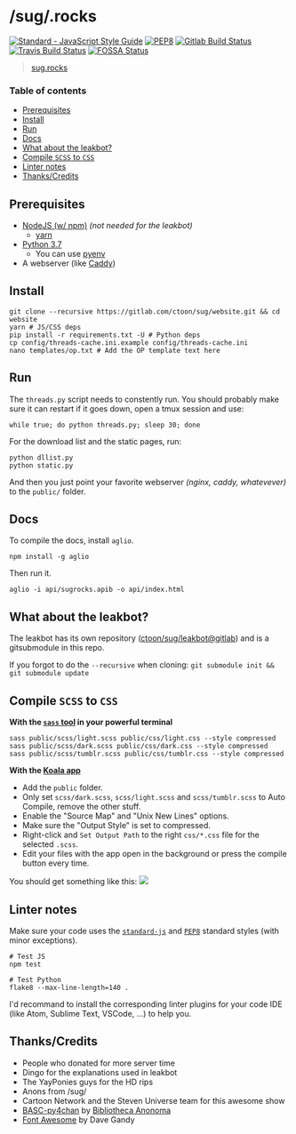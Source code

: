 # /sug/.rocks
[![Standard - JavaScript Style Guide](https://img.shields.io/badge/code%20style-standard-green.svg)](http://standardjs.com/)
[![PEP8](https://img.shields.io/badge/code%20style-pep8-green.svg)](https://www.python.org/dev/peps/pep-0008/)
[![Gitlab Build Status](https://gitlab.com/ctoon/sug/website/badges/master/build.svg)](https://gitlab.com/ctoon/sug/website/commits/master)
[![Travis Build Status](https://travis-ci.org/sugrocks/website.svg?branch=master)](https://travis-ci.org/sugrocks/website)
[![FOSSA Status](https://app.fossa.io/api/projects/git%2Bgitlab.com%2Fctoon%2Fsug%2Fwebsite.svg?type=shield)](https://app.fossa.io/projects/git%2Bgitlab.com%2Fctoon%2Fsug%2Fwebsite?ref=badge_shield)

> [sug.rocks](https://sug.rocks/)


### Table of contents

- [Prerequisites](#prerequisites)
- [Install](#install)
- [Run](#run)
- [Docs](#docs)
- [What about the leakbot?](#what-about-the-leakbot)
- [Compile `SCSS` to `CSS`](#compile-scss-to-css)
- [Linter notes](#linter-notes)
- [Thanks/Credits](#thankscredits)


## Prerequisites
- [NodeJS (w/ npm)](https://nodejs.org/en/) _(not needed for the leakbot)_
    - [yarn](https://yarnpkg.com/)
- [Python 3.7](https://www.python.org/)
    - You can use [pyenv](https://github.com/pyenv/pyenv-installer)
- A webserver (like [Caddy](https://caddyserver.com/))


## Install
```
git clone --recursive https://gitlab.com/ctoon/sug/website.git && cd website
yarn # JS/CSS deps
pip install -r requirements.txt -U # Python deps
cp config/threads-cache.ini.example config/threads-cache.ini
nano templates/op.txt # Add the OP template text here
```

## Run
The `threads.py` script needs to constently run.
You should probably make sure it can restart if it goes down, open a tmux session and use:
```
while true; do python threads.py; sleep 30; done
```

For the download list and the static pages, run:
```
python dllist.py
python static.py
```

And then you just point your favorite webserver _(nginx, caddy, whatevever)_ to the `public/` folder.

## Docs
To compile the docs, install `aglio`.
```
npm install -g aglio
```

Then run it.
```
aglio -i api/sugrocks.apib -o api/index.html
```


## What about the leakbot?
The leakbot has its own repository ([ctoon/sug/leakbot@gitlab](https://gitlab.com/ctoon/sug/leakbot)) and is a gitsubmodule in this repo.

If you forgot to do the `--recursive` when cloning: `git submodule init && git submodule update`


## Compile `SCSS` to `CSS`
**With the [`sass` tool](http://sass-lang.com/install) in your powerful terminal**
```
sass public/scss/light.scss public/css/light.css --style compressed
sass public/scss/dark.scss public/css/dark.css --style compressed
sass public/scss/tumblr.scss public/css/tumblr.css --style compressed
```

**With the [Koala app](http://koala-app.com/)**
- Add the `public` folder.
- Only set `scss/dark.scss`, `scss/light.scss` and `scss/tumblr.scss` to Auto Compile, remove the other stuff.
- Enable the "Source Map" and "Unix New Lines" options.
- Make sure the "Output Style" is set to compressed.
- Right-click and `Set Output Path` to the right `css/*.css` file for the selected `.scss`.
- Edit your files with the app open in the background or press the compile button every time.

You should get something like this:
![](https://s.kdy.ch/koala_2016-12-12_22-01-16.png)


## Linter notes
Make sure your code uses the [`standard-js`](http://standardjs.com/) and
[`PEP8`](https://www.python.org/dev/peps/pep-0008/) standard styles (with minor exceptions).
```
# Test JS
npm test

# Test Python
flake8 --max-line-length=140 .
```

I'd recommand to install the corresponding linter plugins for your code IDE
(like Atom, Sublime Text, VSCode, ...) to help you.


## Thanks/Credits
- People who donated for more server time
- Dingo for the explanations used in leakbot
- The YayPonies guys for the HD rips
- Anons from /sug/
- Cartoon Network and the Steven Universe team for this awesome show
- [BASC-py4chan](https://github.com/bibanon/BASC-py4chan) by [Bibliotheca Anonoma](https://github.com/bibanon)
- [Font Awesome](http://fontawesome.io) by Dave Gandy
